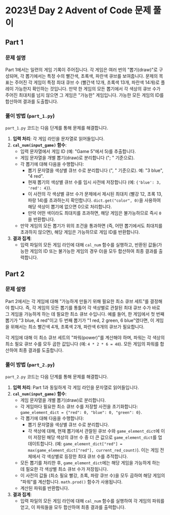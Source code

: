 # 2023년 Day 2 Advent of Code 문제 풀이

## Part 1

### 문제 설명

Part 1에서는 일련의 게임 기록이 주어집니다. 각 게임은 여러 번의 "뽑기(draw)"로 구성되며, 각 뽑기에서는 특정 수의 빨간색, 초록색, 파란색 큐브를 보여줍니다. 문제의 목표는 주어진 각 게임이 특정 최대 큐브 수 (빨간색 12개, 초록색 13개, 파란색 14개)로 플레이 가능한지 확인하는 것입니다. 만약 한 게임의 모든 뽑기에서 각 색상의 큐브 수가 주어진 최대치를 넘지 않으면 그 게임은 "가능한" 게임입니다. 가능한 모든 게임의 ID를 합산하여 결과를 도출합니다.

### 풀이 방법 (`part_1.py`)

`part_1.py` 코드는 다음 단계를 통해 문제를 해결합니다.

1.  **입력 처리**: 각 게임 라인을 문자열로 읽어들입니다.
2.  **`cal_num(input_game)` 함수**:
    *   입력 문자열에서 게임 ID (예: "Game 5"에서 5)를 추출합니다.
    *   게임 문자열을 개별 뽑기(draw)로 분리합니다 ("; " 기준으로).
    *   각 뽑기에 대해 다음을 수행합니다:
        *   뽑기 문자열을 색상별 큐브 수로 분리합니다 (", " 기준으로). 예: "3 blue", "4 red".
        *   현재 뽑기의 색상별 큐브 수를 임시 사전에 저장합니다 (예: `{'blue': 3, 'red': 4}`).
        *   이 사전의 각 색상별 큐브 수가 문제에서 제시된 최대치 (빨강 12, 초록 13, 파랑 14)를 초과하는지 확인합니다. `dict.get("color", 0)`을 사용하여 해당 색상이 뽑기에 없으면 0으로 처리합니다.
        *   만약 어떤 색이라도 최대치를 초과하면, 해당 게임은 불가능하므로 즉시 `0`을 반환합니다.
    *   만약 게임의 모든 뽑기가 위의 조건을 통과하면 (즉, 어떤 뽑기에서도 최대치를 초과하지 않으면), 해당 게임은 가능하므로 게임 ID를 반환합니다.
3.  **결과 집계**:
    *   입력 파일의 모든 게임 라인에 대해 `cal_num` 함수를 실행하고, 반환된 값들(가능한 게임의 ID 또는 불가능한 게임의 경우 0)을 모두 합산하여 최종 결과를 출력합니다.

## Part 2

### 문제 설명

Part 2에서는 각 게임에 대해 "가능하게 만들기 위해 필요한 최소 큐브 세트"를 결정해야 합니다. 즉, 각 게임의 모든 뽑기를 통틀어 각 색상별로 관찰된 최대 큐브 수가 바로 그 게임을 가능하게 하는 데 필요한 최소 큐브 수입니다. 예를 들어, 한 게임에서 첫 번째 뽑기가 "3 blue, 4 red"이고 두 번째 뽑기가 "1 red, 2 green, 6 blue"였다면, 이 게임을 위해서는 최소 빨간색 4개, 초록색 2개, 파란색 6개의 큐브가 필요합니다.

각 게임에 대해 이 최소 큐브 세트의 "파워(power)"를 계산해야 하며, 파워는 각 색상의 최소 필요 큐브 수를 모두 곱한 값입니다 (예: `4 * 2 * 6 = 48`). 모든 게임의 파워를 합산하여 최종 결과를 도출합니다.

### 풀이 방법 (`part_2.py`)

`part_2.py` 코드는 다음 단계를 통해 문제를 해결합니다.

1.  **입력 처리**: Part 1과 동일하게 각 게임 라인을 문자열로 읽어들입니다.
2.  **`cal_num(input_game)` 함수**:
    *   게임 문자열을 개별 뽑기(draw)로 분리합니다.
    *   각 게임마다 필요한 최소 큐브 수를 저장할 사전을 초기화합니다: `game_element_dict = {"red": 0, "blue": 0, "green": 0}`.
    *   각 뽑기에 대해 다음을 수행합니다:
        *   뽑기 문자열을 색상별 큐브 수로 분리합니다.
        *   각 색상에 대해, 현재 뽑기에서 관찰된 큐브 수와 `game_element_dict`에 이미 저장된 해당 색상의 큐브 수 중 더 큰 값으로 `game_element_dict`를 업데이트합니다. (예: `game_element_dict["red"] = max(game_element_dict["red"], current_red_count)`). 이는 게임 전체에서 각 색상별로 등장한 최대 큐브 수를 추적합니다.
    *   모든 뽑기를 처리한 후, `game_element_dict`에는 해당 게임을 가능하게 하는 데 필요한 각 색상별 최소 큐브 수가 저장됩니다.
    *   이 사전의 값들 (최소 필요 빨강, 초록, 파랑 큐브 수)을 모두 곱하여 해당 게임의 "파워"를 계산합니다. `math.prod()` 함수가 사용됩니다.
    *   계산된 파워를 반환합니다.
3.  **결과 집계**:
    *   입력 파일의 모든 게임 라인에 대해 `cal_num` 함수를 실행하여 각 게임의 파워를 얻고, 이 파워들을 모두 합산하여 최종 결과를 출력합니다.
